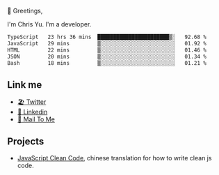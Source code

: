 👋 Greetings, 

I'm Chris Yu. I'm a developer. 


<!--START_SECTION:waka-->

```txt
TypeScript   23 hrs 36 mins  ███████████████████████▒░   92.68 %
JavaScript   29 mins         ▒░░░░░░░░░░░░░░░░░░░░░░░░   01.92 %
HTML         22 mins         ▒░░░░░░░░░░░░░░░░░░░░░░░░   01.46 %
JSON         20 mins         ▒░░░░░░░░░░░░░░░░░░░░░░░░   01.34 %
Bash         18 mins         ▒░░░░░░░░░░░░░░░░░░░░░░░░   01.21 %
```

<!--END_SECTION:waka-->

## Link me

- [🏖️ Twitter](https://twitter.com/yuetong3yu)
- [🧳 Linkedin](https://www.linkedin.com/in/yuetong3yu)
- [📧 Mail To Me](mailto:yuetong3yu@gmail.com)


## Projects 

- [JavaScript Clean Code](https://js-clean-code-cn.vercel.app/), chinese translation for how to write clean js code.
